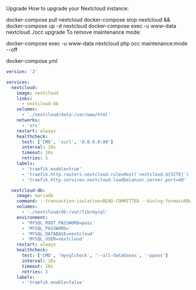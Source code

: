 Upgrade
How to upgrade your Nextcloud instance:

docker-compose pull nextcloud
docker-compose stop nextcloud && docker-compose up -d nextcloud
docker-compose exec -u www-data nextcloud ./occ upgrade
To remove maintenance mode:

docker-compose exec -u www-data nextcloud php occ maintenance:mode --off

docker-compose.yml

```yaml
version: '2'

services:
  nextcloud:
    image: nextcloud
    links:
      - nextcloud-db
    volumes:
      - './nextcloud/data:/var/www/html'
    networks:
      - 'srv'
    restart: always
    healthcheck:
      test: ['CMD', 'curl', '0.0.0.0:80']
      interval: 10s
      timeout: 10s
      retries: 5
    labels:
      - 'traefik.enable=true'
      - 'traefik.http.routers.nextcloud.rule=Host(`nextcloud.${SITE}`)'
      - 'traefik.http.services.nextcloud.loadbalancer.server.port=80'

  nextcloud-db:
    image: mariadb
    command: --transaction-isolation=READ-COMMITTED --binlog-format=ROW
    volumes:
      - './nextcloud/db:/var/lib/mysql'
    environment:
      - 'MYSQL_ROOT_PASSWORD=pass'
      - 'MYSQL_PASSWORD='
      - 'MYSQL_DATABASE=nextcloud'
      - 'MYSQL_USER=nextcloud'
    restart: always
    healthcheck:
      test: ['CMD', 'mysqlcheck', '--all-databases', '-ppass']
      interval: 10s
      timeout: 10s
      retries: 5
    labels:
      - 'traefik.enable=false'
```